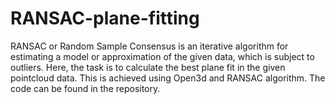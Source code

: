 # RANSAC-plane-fitting

RANSAC or Random Sample Consensus is an iterative algorithm for estimating a model or approximation of the given data, which is subject to outliers.
Here, the task is to calculate the best plane fit in the given pointcloud data. This is achieved using Open3d and RANSAC algorithm. The code can be found in the repository.

